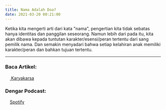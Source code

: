 ```yaml
---
title: Nama Adalah Doa?
date: 2021-03-20 00:21:00
---
```


Ketika kita mengerti arti dari kata "nama", pengertian kita tidak sebatas hanya identitas dan panggilan seseorang. Namun lebih dari pada itu, kita akan dibawa kepada tuntutan karakter/esensi/peran tertentu dari sang pemilik nama. Dan semakin menyadari bahwa setiap kelahiran anak memiliki karakter/peran dan bahkan tujuan tertentu. 

---
### Baca Artikel:
<a href="s.id/artikel-mb-1a" class="pa3 tc ba br2 db"><img src="{{ site.url }}/images/karyakarsa.png" width="15px"/> Karyakarsa</a>

### Dengar Podcast:
<a href="https://open.spotify.com/episode/2K8t8QKrw4gs73Mt6Pd0fq?si=cIV0K8CeQGmRKN--KSrr3Q" class="pa3 tc ba br2 db"><img src="{{ site.url }}/images/spotify.png" width="15px"/>Spotify</a>

